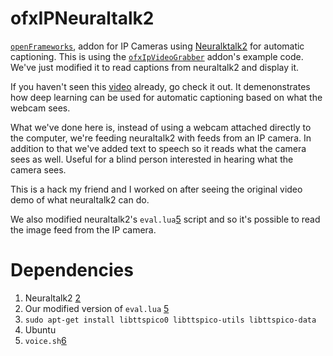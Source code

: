 # ofxIPNeuraltalk2
[`openFrameworks`][1], addon for IP Cameras using [Neuralktalk2][2] for automatic captioning. This is using the [`ofxIpVideoGrabber`][3] addon's example code. We've just modified it to read captions from neuraltalk2 and display it.

If you haven't seen this [video][4] already, go check it out.
It demenonstrates how deep learning can be used for automatic captioning based on what 
the webcam sees.

What we've done here is, instead of using a webcam attached directly to the computer, we're feeding neuraltalk2 with feeds from an IP camera. In addition to that we've added text to speech so it reads what the camera sees as well. Useful for a blind person interested in hearing what the camera sees.

This is a hack my friend and I worked on after seeing the original video demo of what neuraltalk2 can do.

We also modified neuraltalk2's `eval.lua`[5] script and so it's possible to read the image feed from the IP camera. 

# Dependencies
1. Neuraltalk2 [2]
2. Our modified version of `eval.lua` [5]
3. `sudo apt-get install libttspico0 libttspico-utils libttspico-data`
4. Ubuntu
5. `voice.sh`[6]

[1]: http://openframeworks.cc/
[2]: https://github.com/karpathy/neuraltalk2
[3]: https://github.com/bakercp/ofxIpVideoGrabber
[3]: https://vimeo.com/146492001
[4]: https://github.com/karpathy/neuraltalk2/blob/master/eval.lua
[5]: https://github.com/eyedol/ofxIPNeuraltalk2/blob/master/dependencies/eval.lua
[6]: https://github.com/eyedol/ofxIPNeuraltalk2/blob/master/dependencies/voice.sh